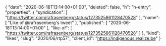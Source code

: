 {
  "date": "2020-06-18T13:14:00+01:00",
  "deleted": false,
  "h": "h-entry",
  "properties": {
    "syndication": [
      "https://twitter.com/rafrasenberg/status/1273525861128470528"
    ],
    "name": [
      "Like of @rafrasenberg's tweet"
    ],
    "published": [
      "2020-06-18T13:14:00+01:00"
    ],
    "like-of": [
      "https://twitter.com/rafrasenberg/status/1273525861128470528"
    ]
  },
  "kind": "likes",
  "slug": "2020/06/rtp57",
  "client_id": "https://indigenous.realize.be"
}
